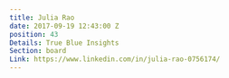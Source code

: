 ```yaml
---
title: Julia Rao
date: 2017-09-19 12:43:00 Z
position: 43
Details: True Blue Insights
Section: board
Link: https://www.linkedin.com/in/julia-rao-0756174/
---
```


